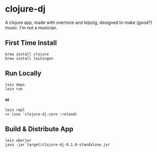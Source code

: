 # clojure-dj

A clojure app, made with overtone and leipzig, designed to make _(good?)_ music. I'm not a musician.

## First Time Install
```
brew install clojure
brew install leiningen
```

## Run Locally
```
lein deps
lein run
```
#### or
```
lein repl
=> (use 'clojure-dj.core :reload)
```

## Build & Distribute App
```
lein uberjar
java -jar target/clojure-dj-0.1.0-standalone.jar
```
